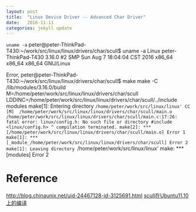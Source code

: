 ```yaml
---
layout: post
title:  "Linux Device Driver -- Advanced Char Driver"
date:   2016-11-11 
categories: jekyll update
---
```


`uname -a`
	peter@peter-ThinkPad-T430:~/work/src/linux/linux/drivers/char/scull$ uname -a
	Linux peter-ThinkPad-T430 3.16.0 #2 SMP Sun Aug 7 18:04:04 CST 2016 x86_64 x86_64 x86_64 GNU/Linux


Error,
	peter@peter-ThinkPad-T430:~/work/src/linux/linux/drivers/char/scull$ make
	make -C /lib/modules/3.16.0/build M=/home/peter/work/src/linux/linux/drivers/char/scull LDDINC=/home/peter/work/src/linux/linux/drivers/char/scull/../include modules
	make[1]: Entering directory `/home/peter/work/src/linux/linux'
	  CC [M]  /home/peter/work/src/linux/linux/drivers/char/scull/main.o
	/home/peter/work/src/linux/linux/drivers/char/scull/main.c:17:26: fatal error: linux/config.h: No such file or directory
	 #include <linux/config.h>
				  ^
	compilation terminated.
	make[2]: *** [/home/peter/work/src/linux/linux/drivers/char/scull/main.o] Error 1
	make[1]: *** [_module_/home/peter/work/src/linux/linux/drivers/char/scull] Error 2
	make[1]: Leaving directory `/home/peter/work/src/linux/linux'
	make: *** [modules] Error 2




# Reference
http://blog.chinaunix.net/uid-24467128-id-3125691.html
[scull在Ubuntu11.10上的编译](http://www.cnblogs.com/xiaoya901109/archive/2012/11/21/2780789.html)

